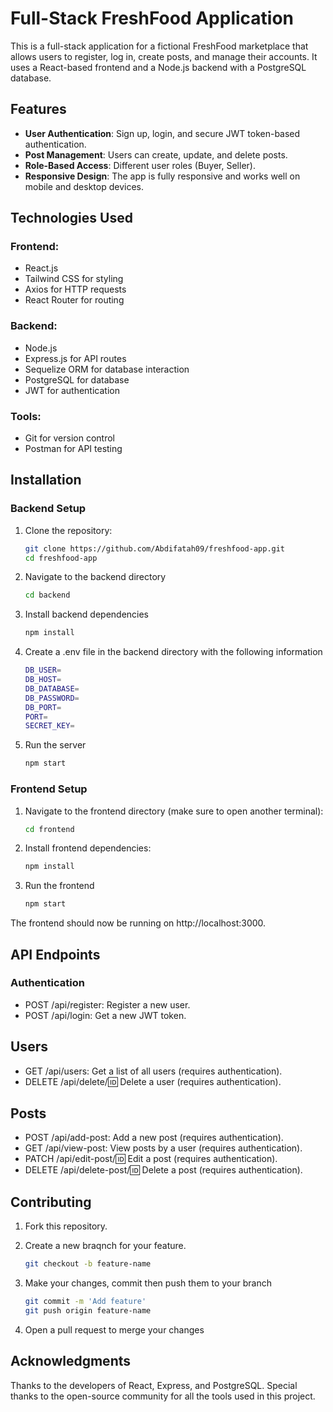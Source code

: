 # Full-Stack FreshFood Application

This is a full-stack application for a fictional FreshFood marketplace that allows users to register, log in, create posts, and manage their accounts. It uses a React-based frontend and a Node.js backend with a PostgreSQL database.

## Features

- **User Authentication**: Sign up, login, and secure JWT token-based authentication.
- **Post Management**: Users can create, update, and delete posts.
- **Role-Based Access**: Different user roles (Buyer, Seller).
- **Responsive Design**: The app is fully responsive and works well on mobile and desktop devices.

## Technologies Used

### Frontend:
- React.js
- Tailwind CSS for styling
- Axios for HTTP requests
- React Router for routing

### Backend:
- Node.js
- Express.js for API routes
- Sequelize ORM for database interaction
- PostgreSQL for database
- JWT for authentication

### Tools:
- Git for version control
- Postman for API testing

## Installation

### Backend Setup

1. Clone the repository:
   ```bash
   git clone https://github.com/Abdifatah09/freshfood-app.git
   cd freshfood-app

2. Navigate to the backend directory
   ```bash
   cd backend

3. Install backend dependencies
   ```bash
   npm install

4. Create a .env file in the backend directory with the following information
   ```bash
   DB_USER=
   DB_HOST=
   DB_DATABASE=
   DB_PASSWORD=
   DB_PORT=
   PORT=
   SECRET_KEY=

5. Run the server
   ```bash
   npm start

### Frontend Setup

1. Navigate to the frontend directory (make sure to open another terminal):
   ```bash
   cd frontend

2. Install frontend dependencies:
    ```bash
   npm install

3. Run the frontend
    ```bash
   npm start

The frontend should now be running on http://localhost:3000.

## API Endpoints

### Authentication

- POST /api/register: Register a new user.
- POST /api/login: Get a new JWT token.

## Users

- GET /api/users: Get a list of all users (requires authentication).
- DELETE /api/delete/:id: Delete a user (requires authentication).

## Posts

- POST /api/add-post: Add a new post (requires authentication).
- GET /api/view-post: View posts by a user (requires authentication).
- PATCH /api/edit-post/:id: Edit a post (requires authentication).
- DELETE /api/delete-post/:id: Delete a post (requires authentication).

## Contributing 

1. Fork this repository.

2. Create a new braqnch for your feature.
   ```bash
   git checkout -b feature-name

3. Make your changes, commit then push them to your branch
    ```bash
   git commit -m 'Add feature'
   git push origin feature-name

4. Open a pull request to merge your changes

## Acknowledgments

Thanks to the developers of React, Express, and PostgreSQL. Special thanks to the open-source community for all the tools used in this project.







